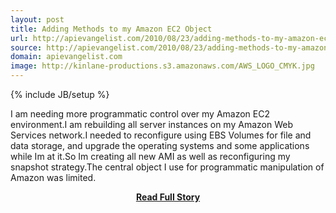 ```yaml
---
layout: post
title: Adding Methods to my Amazon EC2 Object
url: http://apievangelist.com/2010/08/23/adding-methods-to-my-amazon-ec2-object/
source: http://apievangelist.com/2010/08/23/adding-methods-to-my-amazon-ec2-object/
domain: apievangelist.com
image: http://kinlane-productions.s3.amazonaws.com/AWS_LOGO_CMYK.jpg
---
```

{% include JB/setup %}<p>I am needing more programmatic control over my Amazon EC2 environment.I am rebuilding all server instances on my Amazon Web Services network.I needed to reconfigure using EBS Volumes for file and data storage, and upgrade the operating systems and some applications while Im at it.So Im creating all new AMI as well as reconfiguring my snapshot strategy.The central object I use for programmatic manipulation of Amazon was limited.</p>
<center><p><a href="http://apievangelist.com/2010/08/23/adding-methods-to-my-amazon-ec2-object/" style='padding:25px; font-sze:18px; font-weight: bold;'>Read Full Story</a></p></center>
